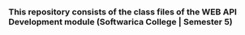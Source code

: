 ### This repository consists of the class files of the WEB API Development module (Softwarica College | Semester 5)
